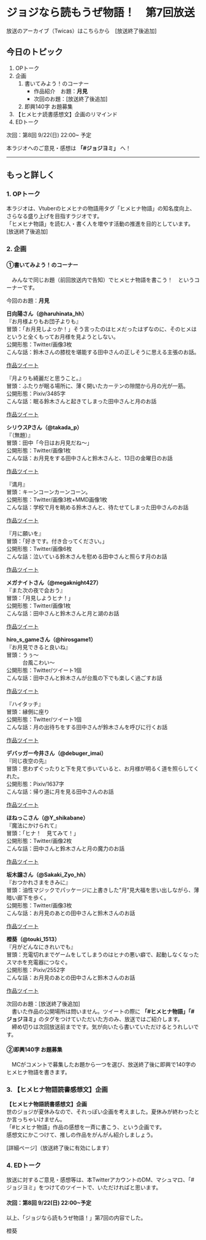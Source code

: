 # ジョジなら読もうぜ物語！　第7回放送

放送のアーカイブ（Twicas）はこちらから　[放送終了後追加]

## 今日のトピック
1. OPトーク
1. 企画
    1. 書いてみよう！のコーナー
        - 作品紹介　お題：<b>月見</b>
        - 次回のお題：<b></b>[放送終了後追加]
    1. 即興140字 お題募集
1. 【ヒメヒナ読書感想文】企画のリマインド
1. EDトーク

次回：第8回 9/22(日) 22:00~ 予定

本ラジオへのご意見・感想は **「#ジョジヨミ」** へ！

---

## もっと詳しく
### 1. OPトーク

本ラジオは、Vtuberのヒメヒナの物語用タグ「ヒメヒナ物語」の知名度向上、さらなる盛り上げを目指すラジオです。  
「ヒメヒナ物語」を読む人・書く人を増やす活動の推進を目的としています。  
[放送終了後追加]

### 2. 企画
#### ①書いてみよう！のコーナー
　みんなで同じお題（前回放送内で告知）でヒメヒナ物語を書こう！　というコーナーです。

今回のお題：<b>月見</b>

**日向陽さん（@haruhinata_hh）**  
『お月様よりもお団子よりも』  
冒頭：「お月見しよっか！」そう言ったのはヒメだったはずなのに、そのヒメはというと全くもってお月様を見ようとしない。  
公開形態：Twitter/画像3枚  
こんな話：鈴木さんの膝枕を堪能する田中さんの正しそうに思える主張のお話。  

[作品ツイート](https://twitter.com/haruhinata_hh/status/1170708518292217856?s=20)

『月よりも綺麗だと思うこと。』  
冒頭：ふたりが眠る場所に、薄く開いたカーテンの隙間から月の光が一筋。  
公開形態：Pixiv/3485字  
こんな話：眠る鈴木さんと起きてしまった田中さんと月のお話  

[作品ツイート](https://twitter.com/haruhinata_hh/status/1172673398863872000?s=20)


**シリウスPさん（@takada_p）**  
『（無題）』  
冒頭：田中「今日はお月見だね～」  
公開形態：Twitter/画像1枚  
こんな話：お月見をする田中さんと鈴木さんと、13日の金曜日のお話

[作品ツイート](https://twitter.com/takada_p/status/1170903557702180866?s=20)

『満月』  
冒頭：キーンコーンカーンコーン。  
公開形態：Twitter/画像3枚+MMD画像1枚  
こんな話：学校で月を眺める鈴木さんと、待たせてしまった田中さんのお話

[作品ツイート](https://twitter.com/takada_p/status/1171432212471828480?s=20)

『月に願いを』  
冒頭：「好きです。付き合ってください。」  
公開形態：Twitter/画像6枚  
こんな話：泣いている鈴木さんを慰める田中さんと照らす月のお話

[作品ツイート](https://twitter.com/takada_p/status/1173087684241154050?s=20)

**メガナイトさん（@megaknight427）**  
『また次の夜で会おう』  
冒頭：「月見しようヒナ！」  
公開形態：Twitter/画像1枚  
こんな話：田中さんと鈴木さんと月と湖のお話  

[作品ツイート](https://twitter.com/megaknight427/status/1171444862614302727?s=20)

**hiro_s_gameさん（@hirosgame1）**  
『お月見できると良いね』  
冒頭：うぅ～  
　　　台風こわい～  
公開形態：Twitter/ツイート1個  
こんな話：田中さんと鈴木さんが台風の下でも楽しく過ごすお話  

[作品ツイート](https://twitter.com/hirosgame1/status/1172132685411536896?s=20)

『ハイタッチ』  
冒頭：縁側に座り  
公開形態：Twitter/ツイート1個  
こんな話：月の出待ちをする田中さんが鈴木さんを呼びに行くお話  

[作品ツイート](https://twitter.com/hirosgame1/status/1172419949437915136?s=20)

**デバッガー今井さん（@debuger_imai）**  
『同じ夜空の先』  
冒頭：思わずぐったりと下を見て歩いていると、お月様が明るく道を照らしてくれた。  
公開形態：Pixiv/1637字  
こんな話：帰り道に月を見る田中さんのお話  

[作品ツイート](https://twitter.com/debuger_imai/status/1172487297402408960?s=20)

**ほねっこさん（@Y_shikabane）**  
『魔法にかけられて』  
冒頭：「ヒナ！　見てみて！」  
公開形態：Twitter/画像2枚  
こんな話：田中さんと鈴木さんと月の魔力のお話  

[作品ツイート](https://twitter.com/Y_shikabane/status/1172499722994515969?s=20)

**坂木譲さん（@Sakaki_Zyo_hh）**  
『おつかれさまをきみに』  
冒頭：油性マジックでパッケージに上書きした"月"見大福を思い出しながら、薄暗い廊下を歩く。  
公開形態：Twitter/画像3枚  
こんな話：お月見のあとの田中さんと鈴木さんのお話  

[作品ツイート](https://twitter.com/Sakaki_Zyo_hh/status/1172522591484964870?s=20)

**橙葵（@touki_1513）**  
『月がどんなにきれいでも』  
冒頭：充電切れまでゲームをしてしまうのはヒナの悪い癖で、起動しなくなったスマホを充電器につなぐ。  
公開形態：Pixiv/2552字  
こんな話：お月見のあとの田中さんと鈴木さんのお話  

[作品ツイート](https://twitter.com/Sakaki_Zyo_hh/status/1172522591484964870?s=20)

次回のお題：<b></b>[放送終了後追加]  
　書いた作品の公開場所は問いません。ツイートの際に <b>「#ヒメヒナ物語」「#ジョジヨミ」</b>のタグをつけていただいた方のみ、放送ではご紹介します。  
　締め切りは次回放送前までです。気が向いたら書いていただけるとうれしいです。

#### ②即興140字 お題募集
　MCがコメントで募集したお題から一つを選び、放送終了後に即興で140字のヒメヒナ物語を書きます。

### 3. 【ヒメヒナ物語読書感想文】企画
<b>【ヒメヒナ物語読書感想文】企画</b>  
世のジョジが夏休みなので、それっぽい企画を考えました。夏休みが終わったとか言っちゃいけません。  
「#ヒメヒナ物語」作品の感想を一斉に書こう、という企画です。  
感想文にかこつけて、推しの作品をがんがん紹介しましょう。

[詳細ページ]（放送終了後に有効にします）

### 4. EDトーク
放送に対するご意見・感想等は、本TwitterアカウントのDM、マシュマロ、「#ジョジヨミ」をつけてのツイートで、いただければと思います。

#### 次回：第8回 9/22(日) 22:00~予定

以上、「ジョジなら読もうぜ物語！」第7回の内容でした。

橙葵
